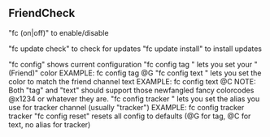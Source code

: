 FriendCheck
------------
"fc (on|off)" to enable/disable

"fc update check" to check for updates
"fc update install" to install updates

"fc config" shows current configuration
"fc config tag <colorcode>" lets you set your "(Friend)" color
  EXAMPLE: fc config tag @G
"fc config text <colorcode>" lets you set the color to match the friend channel text
  EXAMPLE: fc config text @C
  NOTE: Both "tag" and "text" should support those newfangled fancy colorcodes @x1234 or whatever they are.
"fc config tracker <tracker alias>" lets you set the alias you use for tracker channel (usually "tracker")
  EXAMPLE: fc config tracker tracker
"fc config reset" resets all config to defaults (@G for tag, @C for text, no alias for tracker)



